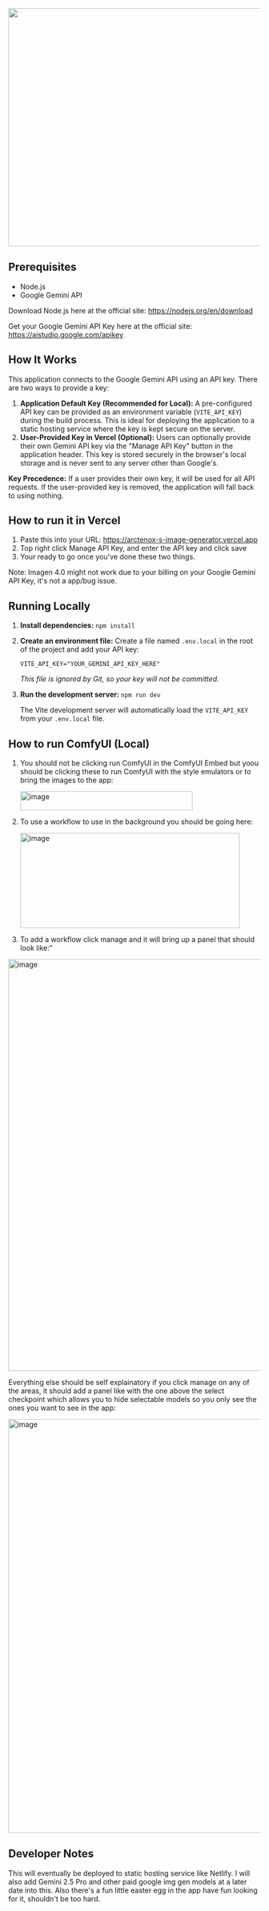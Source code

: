 <div align="center">
<img width="1200" height="475" alt="GHBanner" src="https://github.com/user-attachments/assets/0aa67016-6eaf-458a-adb2-6e31a0763ed6" />
</div>

## Prerequisites

- Node.js
- Google Gemini API

Download Node.js here at the official site: https://nodejs.org/en/download

Get your Google Gemini API Key here at the official site: https://aistudio.google.com/apikey

## How It Works

This application connects to the Google Gemini API using an API key. There are two ways to provide a key:

1.  **Application Default Key (Recommended for Local):** A pre-configured API key can be provided as an environment variable (`VITE_API_KEY`) during the build process. This is ideal for deploying the application to a static hosting service where the key is kept secure on the server.
2.  **User-Provided Key in Vercel (Optional):** Users can optionally provide their own Gemini API key via the "Manage API Key" button in the application header. This key is stored securely in the browser's local storage and is never sent to any server other than Google's.

**Key Precedence:** If a user provides their own key, it will be used for all API requests. If the user-provided key is removed, the application will fall back to using nothing.

## How to run it in Vercel

1. Paste this into your URL: https://arctenox-s-image-generator.vercel.app
2. Top right click Manage API Key, and enter the API key and click save
3. Your ready to go once you've done these two things.

Note: Imagen 4.0 might not work due to your billing on your Google Gemini API Key, it's not a app/bug issue.

## Running Locally

1.  **Install dependencies:**
    `npm install`
2.  **Create an environment file:**
    Create a file named `.env.local` in the root of the project and add your API key:
    ```
    VITE_API_KEY="YOUR_GEMINI_API_KEY_HERE"
    ```
    *This file is ignored by Git, so your key will not be committed.*
3.  **Run the development server:**
    `npm run dev`
    
    The Vite development server will automatically load the `VITE_API_KEY` from your `.env.local` file.
    
## How to run ComfyUI (Local)
1. You should not be clicking run ComfyUI in the ComfyUI Embed but yoou should be clicking these to run ComfyUI with the style emulators or to bring the images to the app:
  
   <img width="344" height="38" alt="image" src="https://github.com/user-attachments/assets/16022bb6-50fb-40de-af5f-1552f8f5cd65" />

4. To use a workflow to use in the background you should be going here:
  
   <img width="438" height="190" alt="image" src="https://github.com/user-attachments/assets/783bfa83-ed5c-4693-a5e7-c76ad3db271d" />

5. To add a workflow click manage and it will bring up a panel that should look like:"
  
<img width="877" height="822" alt="image" src="https://github.com/user-attachments/assets/dce72841-5f5f-49ee-9f0c-5b06cac12718" />

Everything else should be self explainatory if you click manage on any of the areas, it should add a panel like with the one above the select checkpoint which allows you to hide selectable models so you only see the ones you want to see in the app:

<img width="885" height="826" alt="image" src="https://github.com/user-attachments/assets/7b35772f-9aca-4b21-ad65-bc916725ad78" />

## Developer Notes

This will eventually be deployed to static hosting service like Netlify. I will also add Gemini 2.5 Pro and other paid google img gen models at a later date into this. Also there's a fun little easter egg in the app have fun looking for it, shouldn't be too hard.
